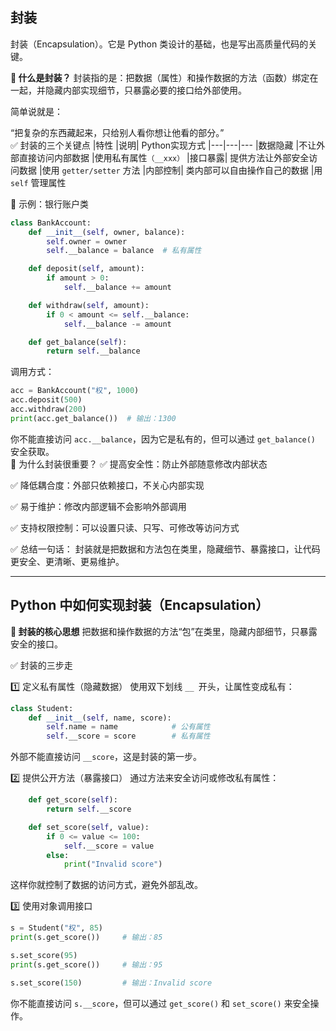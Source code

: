 ## 封装
封装（Encapsulation）。它是 Python 类设计的基础，也是写出高质量代码的关键。  

**🧠 什么是封装？**
封装指的是：把数据（属性）和操作数据的方法（函数）绑定在一起，并隐藏内部实现细节，只暴露必要的接口给外部使用。

简单说就是：

“把复杂的东西藏起来，只给别人看你想让他看的部分。”  
✅ 封装的三个关键点
|特性	|说明|	Python实现方式
|---|---|---
|数据隐藏	|不让外部直接访问内部数据	|使用私有属性`（__xxx）`
|接口暴露|	提供方法让外部安全访问数据	|使用 `getter/setter` 方法
|内部控制|	类内部可以自由操作自己的数据	|用 `self` 管理属性  

🧪 示例：银行账户类
```python
class BankAccount:
    def __init__(self, owner, balance):
        self.owner = owner
        self.__balance = balance  # 私有属性

    def deposit(self, amount):
        if amount > 0:
            self.__balance += amount

    def withdraw(self, amount):
        if 0 < amount <= self.__balance:
            self.__balance -= amount

    def get_balance(self):
        return self.__balance
```
调用方式：

```python
acc = BankAccount("权", 1000)
acc.deposit(500)
acc.withdraw(200)
print(acc.get_balance())  # 输出：1300
```
你不能直接访问 `acc.__balance`，因为它是私有的，但可以通过 `get_balance()` 安全获取。  
🔐 为什么封装很重要？
✅ 提高安全性：防止外部随意修改内部状态

✅ 降低耦合度：外部只依赖接口，不关心内部实现

✅ 易于维护：修改内部逻辑不会影响外部调用

✅ 支持权限控制：可以设置只读、只写、可修改等访问方式

✅ 总结一句话：
封装就是把数据和方法包在类里，隐藏细节、暴露接口，让代码更安全、更清晰、更易维护。

---
## Python 中如何实现封装（Encapsulation）

**🧠 封装的核心思想**
把数据和操作数据的方法“包”在类里，隐藏内部细节，只暴露安全的接口。  

✅ 封装的三步走  

1️⃣ 定义私有属性（隐藏数据）
使用双下划线 `__ `开头，让属性变成私有：

```python
class Student:
    def __init__(self, name, score):
        self.name = name            # 公有属性
        self.__score = score        # 私有属性
```
外部不能直接访问 `__score`，这是封装的第一步。

2️⃣ 提供公开方法（暴露接口）
通过方法来安全访问或修改私有属性：

```python
    def get_score(self):
        return self.__score

    def set_score(self, value):
        if 0 <= value <= 100:
            self.__score = value
        else:
            print("Invalid score")
```
这样你就控制了数据的访问方式，避免外部乱改。

3️⃣ 使用对象调用接口
```python
s = Student("权", 85)
print(s.get_score())     # 输出：85

s.set_score(95)
print(s.get_score())     # 输出：95

s.set_score(150)         # 输出：Invalid score
```
你不能直接访问 `s.__score`，但可以通过 `get_score()` 和 `set_score()` 来安全操作。

